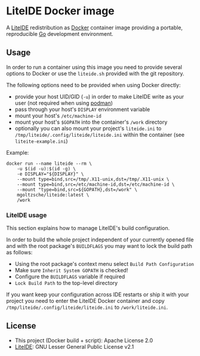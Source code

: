 # LiteIDE Docker image

A [LiteIDE](https://github.com/visualfc/liteide) redistribution as
[Docker](https://www.docker.com) container image providing a
portable, reproducible [Go](https://golang.org/) development
environment.


## Usage

In order to run a container using this image you need to provide several
options to Docker or use the `liteide.sh` provided with the git repository.  

The following options need to be provided when using Docker directly:

- provide your host UID/GID (`-u`) in order to make LiteIDE write as your user (not required when using [podman](https://podman.io/))
- pass through your host's `DISPLAY` environment variable
- mount your host's `/etc/machine-id`
- mount your host's `$GOPATH` into the container's `/work` directory
- optionally you can also mount your project's `liteide.ini` to `/tmp/liteide/.config/liteide/liteide.ini` within the container (see `liteite-example.ini`)

Example:
```
docker run --name liteide --rm \
	-u $(id -u):$(id -g) \
	-e DISPLAY="${DISPLAY}" \
	--mount type=bind,src=/tmp/.X11-unix,dst=/tmp/.X11-unix \
	--mount type=bind,src=/etc/machine-id,dst=/etc/machine-id \
	--mount "type=bind,src=${GOPATH},dst=/work" \
	mgoltzsche/liteide:latest \
	/work
```


### LiteIDE usage

This section explains how to manage LiteIDE's build configuration.  

In order to build the whole project independent of your currently
opened file and with the root package's `BUILDFLAGS` you may want
to lock the build path as follows:

- Using the root package's context menu select `Build Path Configuration`
- Make sure `Inherit System GOPATH` is checked!
- Configure the `BUILDFLAGS` variable if required
- `Lock Build Path` to the top-level directory

If you want keep your configuration across IDE restarts or ship it with
your project you need to enter the LiteIDE Docker container and copy 
`/tmp/liteide/.config/liteide/liteide.ini` to `/work/liteide.ini`.


## License

- This project (Docker build + script): Apache License 2.0
- [LiteIDE](https://github.com/visualfc/liteide): GNU Lesser General Public License v2.1

